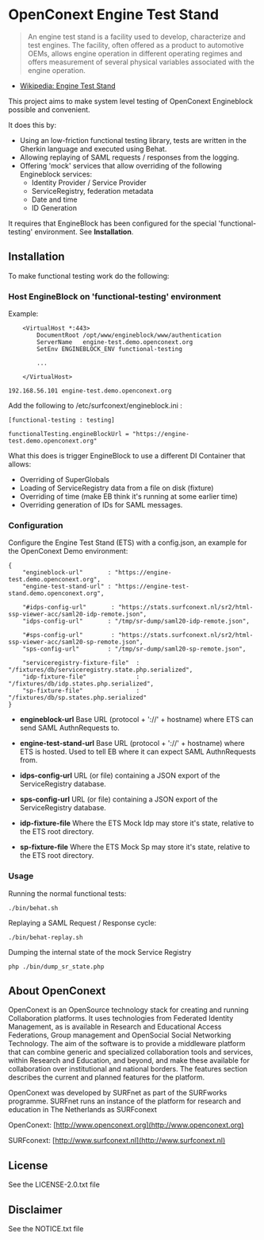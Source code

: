# OpenConext Engine Test Stand #

> An engine test stand is a facility used to develop, characterize and test engines.
> The facility, often offered as a product to automotive OEMs,
> allows engine operation in different operating regimes and offers measurement of
> several physical variables associated with the engine operation.

* [Wikipedia: Engine Test Stand](http://en.wikipedia.org/wiki/Engine_test_stand)

This project aims to make system level testing of OpenConext Engineblock possible and convenient.

It does this by:

* Using an low-friction functional testing library, tests are written in the Gherkin language and executed using Behat.
* Allowing replaying of SAML requests / responses from the logging.
* Offering 'mock' services that allow overriding of the following Engineblock services:
    * Identity Provider / Service Provider   
    * ServiceRegistry, federation metadata
    * Date and time
    * ID Generation

It requires that EngineBlock has been configured for the special 'functional-testing' environment.
See **Installation**.


## Installation ##

To make functional testing work do the following:

### Host EngineBlock on 'functional-testing' environment ###

Example:
````
    <VirtualHost *:443>
        DocumentRoot /opt/www/engineblock/www/authentication
        ServerName   engine-test.demo.openconext.org
        SetEnv ENGINEBLOCK_ENV functional-testing

        ...

    </VirtualHost>
````

````
192.168.56.101 engine-test.demo.openconext.org
````

Add the following to /etc/surfconext/engineblock.ini :
````
[functional-testing : testing]

functionalTesting.engineBlockUrl = "https://engine-test.demo.openconext.org"
````

What this does is trigger EngineBlock to use a different DI Container that allows:

* Overriding of SuperGlobals
* Loading of ServiceRegistry data from a file on disk (fixture)
* Overriding of time (make EB think it's running at some earlier time)
* Overriding generation of IDs for SAML messages.


### Configuration ###

Configure the Engine Test Stand (ETS) with a config.json, an example for the OpenConext Demo environment:

    {
        "engineblock-url"       : "https://engine-test.demo.openconext.org",
        "engine-test-stand-url" : "https://engine-test-stand.demo.openconext.org",

        "#idps-config-url"       : "https://stats.surfconext.nl/sr2/html-ssp-viewer-acc/saml20-idp-remote.json",
        "idps-config-url"       : "/tmp/sr-dump/saml20-idp-remote.json",

        "#sps-config-url"        : "https://stats.surfconext.nl/sr2/html-ssp-viewer-acc/saml20-sp-remote.json",
        "sps-config-url"        : "/tmp/sr-dump/saml20-sp-remote.json",

        "serviceregistry-fixture-file"  : "/fixtures/db/serviceregistry.state.php.serialized",
        "idp-fixture-file"              : "/fixtures/db/idp.states.php.serialized",
        "sp-fixture-file"               : "/fixtures/db/sp.states.php.serialized"
    }


* **engineblock-url**
Base URL (protocol + '://' + hostname) where ETS can send SAML AuthnRequests to.

* **engine-test-stand-url**
Base URL (protocol + '://' + hostname) where ETS is hosted.
Used to tell EB where it can expect SAML AuthnRequests from.

* **idps-config-url**
URL (or file) containing a JSON export of the ServiceRegistry database.

* **sps-config-url**
URL (or file) containing a JSON export of the ServiceRegistry database.

* **idp-fixture-file**
Where the ETS Mock Idp may store it's state, relative to the ETS root directory.

* **sp-fixture-file**
Where the ETS Mock Sp may store it's state, relative to the ETS root directory.

### Usage ###

Running the normal functional tests:
````
./bin/behat.sh
````

Replaying a SAML Request / Response cycle:
````
./bin/behat-replay.sh
````

Dumping the internal state of the mock Service Registry
```
php ./bin/dump_sr_state.php
```

## About OpenConext

OpenConext is an OpenSource technology stack for creating and running Collaboration platforms. It uses technologies from Federated Identity Management, as is available in Research and Educational Access Federations, Group management and OpenSocial Social Networking Technology. The aim of the software is to provide a middleware platform that can combine generic and specialized collaboration tools and services, within Research and Education, and beyond, and make these available for collaboration over institutional and national borders. The features section describes the current and planned features for the platform.

OpenConext was developed by SURFnet as part of the SURFworks programme. SURFnet runs an instance of the platform for research and education in The Netherlands as SURFconext


OpenConext: [http://www.openconext.org](http://www.openconext.org)

SURFconext: [http://www.surfconext.nl](http://www.surfconext.nl)


## License

See the LICENSE-2.0.txt file

## Disclaimer

See the NOTICE.txt file
